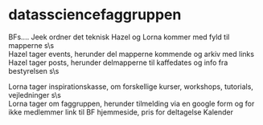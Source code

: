 # datassciencefaggruppen
BFs.... 
Jeek ordner det teknisk
Hazel og Lorna kommer med fyld til mapperne s\s\
Hazel tager events, herunder del mapperne kommende og arkiv med links
Hazel tager posts, herunder delmapperne til kaffedates og info fra bestyrelsen s\s

Lorna tager inspirationskasse, om forskellige kurser, workshops, tutorials, vejledninger s\s\
Lorna tager om faggruppen, herunder tilmelding via en google form og for ikke medlemmer link til BF hjemmeside, pris for deltagelse
Kalender
